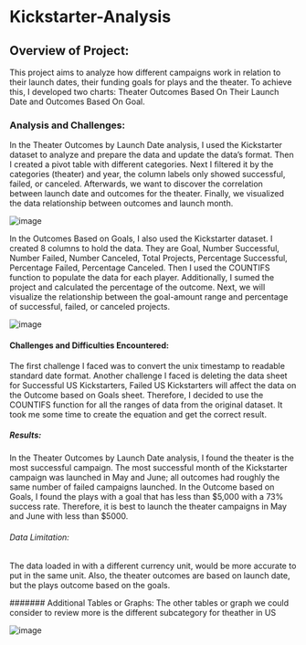 # Kickstarter-Analysis
## Overview of Project:
This project aims to analyze how different campaigns work in relation to their launch dates, their funding goals for plays and the theater.  To achieve this, I developed two charts: Theater Outcomes Based On Their Launch Date and Outcomes Based On Goal.

### Analysis and Challenges:
In the Theater Outcomes by Launch Date analysis, I used the Kickstarter dataset to analyze and prepare the data and update the data’s format.  Then I created a pivot table with different categories.  Next I filtered it by the categories (theater) and year, the column labels only showed successful, failed, or canceled. Afterwards, we want to discover the correlation between launch date and outcomes for the theater.  Finally, we visualized the data relationship between outcomes and launch month.

![image](https://user-images.githubusercontent.com/103588178/166174976-9ece0784-ff4a-40f7-8407-6ea63da00542.png)

In the Outcomes Based on Goals, I also used the Kickstarter dataset. I created 8 columns to hold the data. They are Goal, Number Successful, Number Failed, Number Canceled, Total Projects, Percentage Successful, Percentage Failed, Percentage Canceled. Then I used the COUNTIFS function to populate the data for each player. Additionally, I sumed the project and calculated the percentage of the outcome.  Next, we will visualize the relationship between the goal-amount range and percentage of successful, failed, or canceled projects.

![image](https://user-images.githubusercontent.com/103588178/166178982-1058eb69-e4a3-4512-8d07-4b3150c860fc.png)

#### Challenges and Difficulties Encountered: 
The first challenge I faced was to convert the unix timestamp to readable standard date format. 
Another challenge I faced is deleting the data sheet for Successful US Kickstarters, Failed US Kickstarters will affect the data on the Outcome based on Goals sheet.  Therefore, I decided to use the COUNTIFS function for all the ranges of data from the original dataset. It took me some time to create the equation and get the correct result.  

##### Results:
In the Theater Outcomes by Launch Date analysis, I found the theater is the most successful campaign.  The most successful month of the Kickstarter campaign was launched in May and June; all outcomes had roughly the same number of failed campaigns launched. 
In the Outcome based on Goals, I found the plays with a goal that has less than $5,000 with a 73% success rate. 
Therefore, it is best to launch the theater campaigns in May and June with less than $5000.  

###### Data Limitation:
The data loaded in with a different currency unit, would be more accurate to put in the same unit.  Also, the theater outcomes are based on launch date, but the plays outcome based on the goals.  

####### Additional Tables or Graphs:
The other tables or graph we could consider to review more is the different subcategory for theather in US

![image](https://user-images.githubusercontent.com/103588178/166179112-bb62f592-e5f2-4cbf-8563-1f3252b5fa6a.png)
